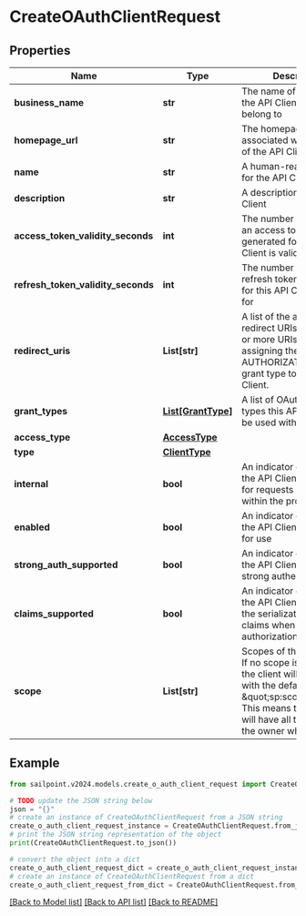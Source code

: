 # CreateOAuthClientRequest


## Properties

Name | Type | Description | Notes
------------ | ------------- | ------------- | -------------
**business_name** | **str** | The name of the business the API Client should belong to | [optional] 
**homepage_url** | **str** | The homepage URL associated with the owner of the API Client | [optional] 
**name** | **str** | A human-readable name for the API Client | 
**description** | **str** | A description of the API Client | 
**access_token_validity_seconds** | **int** | The number of seconds an access token generated for this API Client is valid for | 
**refresh_token_validity_seconds** | **int** | The number of seconds a refresh token generated for this API Client is valid for | [optional] 
**redirect_uris** | **List[str]** | A list of the approved redirect URIs. Provide one or more URIs when assigning the AUTHORIZATION_CODE grant type to a new OAuth Client. | [optional] 
**grant_types** | [**List[GrantType]**](GrantType.md) | A list of OAuth 2.0 grant types this API Client can be used with | 
**access_type** | [**AccessType**](AccessType.md) |  | 
**type** | [**ClientType**](ClientType.md) |  | [optional] 
**internal** | **bool** | An indicator of whether the API Client can be used for requests internal within the product. | [optional] 
**enabled** | **bool** | An indicator of whether the API Client is enabled for use | 
**strong_auth_supported** | **bool** | An indicator of whether the API Client supports strong authentication | [optional] 
**claims_supported** | **bool** | An indicator of whether the API Client supports the serialization of SAML claims when used with the authorization_code flow | [optional] 
**scope** | **List[str]** | Scopes of the API Client. If no scope is specified, the client will be created with the default scope \&quot;sp:scopes:all\&quot;. This means the API Client will have all the rights of the owner who created it. | [optional] 

## Example

```python
from sailpoint.v2024.models.create_o_auth_client_request import CreateOAuthClientRequest

# TODO update the JSON string below
json = "{}"
# create an instance of CreateOAuthClientRequest from a JSON string
create_o_auth_client_request_instance = CreateOAuthClientRequest.from_json(json)
# print the JSON string representation of the object
print(CreateOAuthClientRequest.to_json())

# convert the object into a dict
create_o_auth_client_request_dict = create_o_auth_client_request_instance.to_dict()
# create an instance of CreateOAuthClientRequest from a dict
create_o_auth_client_request_from_dict = CreateOAuthClientRequest.from_dict(create_o_auth_client_request_dict)
```
[[Back to Model list]](../README.md#documentation-for-models) [[Back to API list]](../README.md#documentation-for-api-endpoints) [[Back to README]](../README.md)



